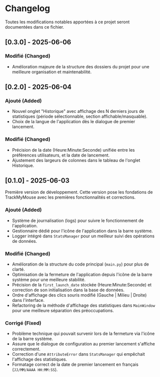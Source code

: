 # Changelog

Toutes les modifications notables apportées à ce projet seront documentées dans ce fichier.

## [0.3.0] - 2025-06-06

### Modifié (Changed)
- Amélioration majeure de la structure des dossiers du projet pour une meilleure organisation et maintenabilité.


## [0.2.0] - 2025-06-04

### Ajouté (Added)
- Nouvel onglet "Historique" avec affichage des N derniers jours de statistiques (période sélectionnable, section affichable/masquable).
- Choix de la langue de l'application dès le dialogue de premier lancement.

### Modifié (Changed)
- Précision de la date (Heure:Minute:Seconde) unifiée entre les préférences utilisateurs, et la date de lancement.
- Ajustement des largeurs de colonnes dans le tableau de l'onglet Historique.


## [0.1.0] - 2025-06-03 
Première version de développement. Cette version pose les fondations de TrackMyMouse avec les premières fonctionnalités et corrections.

### Ajouté (Added)
- Système de journalisation (logs) pour suivre le fonctionnement de l'application.
- Gestionnaire dédié pour l'icône de l'application dans la barre système.
- Logger intégré dans `StatsManager` pour un meilleur suivi des opérations de données.

### Modifié (Changed)
- Amélioration de la structure du code principal (`main.py`) pour plus de clarté.
- Optimisation de la fermeture de l'application depuis l'icône de la barre système pour une meilleure stabilité.
- Précision de la `first_launch_date` stockée (Heure:Minute:Seconde) et correction de son initialisation dans la base de données.
- Ordre d'affichage des clics souris modifié (Gauche | Milieu | Droite) dans l'interface.
- Refactoring de la méthode d'affichage des statistiques dans `MainWindow` pour une meilleure séparation des préoccupations.

### Corrigé (Fixed)
- Problème technique qui pouvait survenir lors de la fermeture via l'icône de la barre système.
- Assure que le dialogue de configuration au premier lancement s'affiche correctement.
- Correction d'une `AttributeError` dans `StatsManager` qui empêchait l'affichage des statistiques.
- Formatage correct de la date de premier lancement en français (`JJ/MM/AAAA HH:MM:SS`).